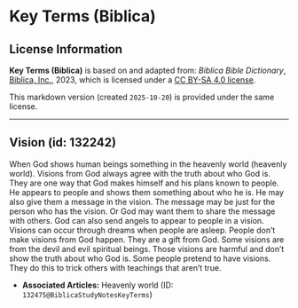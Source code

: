 # Key Terms (Biblica)

## License Information

**Key Terms (Biblica)** is based on and adapted from: _Biblica Bible Dictionary_, [Biblica, Inc.](https://www.biblica.com/), 2023, which is licensed under a [CC BY-SA 4.0 license](https://creativecommons.org/licenses/by-sa/4.0/legalcode.en).

This markdown version (created `2025-10-20`) is provided under the same license.



--------------------------------

## Vision (id: 132242)

When God shows human beings something in the heavenly world (heavenly world). Visions from God always agree with the truth about who God is. They are one way that God makes himself and his plans known to people. He appears to people and shows them something about who he is. He may also give them a message in the vision. The message may be just for the person who has the vision. Or God may want them to share the message with others. God can also send angels to appear to people in a vision. Visions can occur through dreams when people are asleep. People don’t make visions from God happen. They are a gift from God. Some visions are from the devil and evil spiritual beings. Those visions are harmful and don’t show the truth about who God is. Some people pretend to have visions. They do this to trick others with teachings that aren’t true.

* **Associated Articles:** Heavenly world (ID: `132475@BiblicaStudyNotesKeyTerms`)

